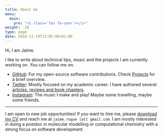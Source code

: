 ```yaml
---
title: About me
menu:
  main:
    pre: "<i class='fas fa-user'></i>"
weight: -10
type: page
date: 2018-11-19T13:05:00+02:00
---
```


Hi, I am Jaime.

I like to write about technical tips, music and the projects I am currently working on. You can follow me on:

- [GitHub](https://github.com/jaimergp): For my open-source software contributions. Check [Projects](/projects/) for a brief overview.
- [Twitter](https://twitter.com/jaime_rgp): Mostly focused on my academic career. I have authored several [articles, reviews and book chapters](https://scholar.google.es/citations?user=imKyayEAAAAJ).
- [Instagram](https://instagram.com/jaime.six): The music I make and play! Maybe some travelling, maybe some friends.

---

I am open to new job opportunities! If you want to hire me, please [download my CV](https://github.com/jaimergp/cv/raw/master/cv.pdf) and reach me at `jaime.rogue [at] gmail.com`. I am mostly interested in doing a postdoc in molecular modelling or computational chemistry with a strong focus on software development.